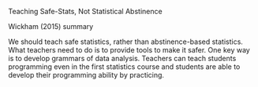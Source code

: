 Teaching Safe-Stats, Not Statistical Abstinence

Wickham (2015) summary

We should teach safe statistics, rather than abstinence-based statistics. What teachers need to do is to provide tools to make it safer. One key
way is to develop grammars of data analysis. Teachers can teach students programming even in the first statistics course and students are able to develop their programming ability by practicing.



